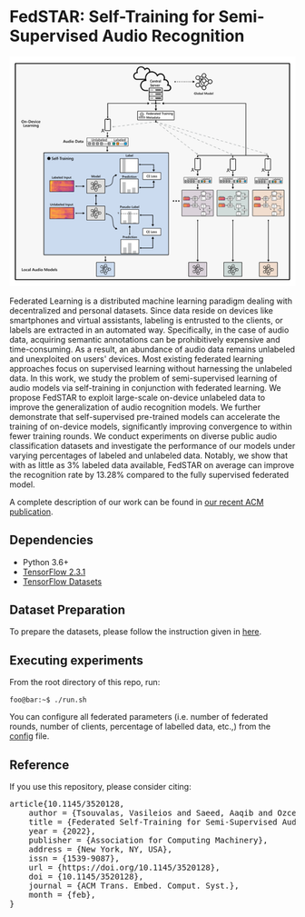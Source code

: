 # FedSTAR: Self-Training for Semi-Supervised Audio Recognition

![Overview](./images/fedstar.png)

Federated Learning is a distributed machine learning paradigm dealing with decentralized and personal datasets. Since data reside on devices like smartphones and virtual assistants, labeling is entrusted to the clients, or labels are extracted in an automated way. Specifically, in the case of audio data, acquiring semantic annotations can be prohibitively expensive and time-consuming. As a result, an abundance of audio data remains unlabeled and unexploited on users' devices. Most existing federated learning approaches focus on supervised learning without harnessing the unlabeled data. In this work, we study the problem of semi-supervised learning of audio models via self-training in conjunction with federated learning. We propose FedSTAR to exploit large-scale on-device unlabeled data to improve the generalization of audio recognition models. We further demonstrate that self-supervised pre-trained models can accelerate the training of on-device models, significantly improving convergence to within fewer training rounds. We conduct experiments on diverse public audio classification datasets and investigate the performance of our models under varying percentages of labeled and unlabeled data. Notably, we show that with as little as 3% labeled data available, FedSTAR on average can improve the recognition rate by 13.28% compared to the fully supervised federated model.

A complete description of our work can be found in [our recent ACM publication](https://arxiv.org/abs/2107.06877).

## Dependencies
* Python 3.6+
* [TensorFlow 2.3.1](https://www.tensorflow.org/)
* [TensorFlow Datasets](https://www.tensorflow.org/datasets/overview)

## Dataset Preparation
To prepare the datasets, please follow the instruction given in [here](data_splits/README.md).

## Executing experiments
From the root directory of this repo, run:

```console
foo@bar:~$ ./run.sh
```
You can configure all federated parameters (i.e. number of federated rounds, number of clients, percentage of labelled data, etc.,) from the [config](config.yml) file.

## Reference
If you use this repository, please consider citing:

<pre>article{10.1145/3520128,
	author = {Tsouvalas, Vasileios and Saeed, Aaqib and Ozcelebi, Tanir},
	title = {Federated Self-Training for Semi-Supervised Audio Recognition},
	year = {2022},
	publisher = {Association for Computing Machinery},
	address = {New York, NY, USA},
	issn = {1539-9087},
	url = {https://doi.org/10.1145/3520128},
	doi = {10.1145/3520128},
	journal = {ACM Trans. Embed. Comput. Syst.},
	month = {feb},
}</pre>
